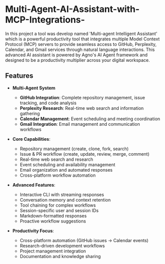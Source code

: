 # Multi-Agent-AI-Assistant-with-MCP-Integrations-
In this project a tool was develop named 'Multi-agent Intelligent Assistant' which is a powerful productivity tool that integrates multiple Model Context Protocol (MCP) servers to provide seamless access to GitHub, Perplexity, Calendar, and Gmail services through natural language interactions. This advanced AI assistant is powered by Agno's AI Agent framework and designed to be a productivity multiplier across your digital workspace.

## Features

- **Multi-Agent System**
    - **GitHub Integration**: Complete repository management, issue tracking, and code analysis
    - **Perplexity Research**: Real-time web search and information gathering
    - **Calendar Management**: Event scheduling and meeting coordination
    - **Gmail Integration**: Email management and communication workflows

- **Core Capabilities**:
  - Repository management (create, clone, fork, search)
  - Issue & PR workflow (create, update, review, merge, comment)
  - Real-time web search and research
  - Event scheduling and availability management
  - Email organization and automated responses
  - Cross-platform workflow automation

- **Advanced Features**:
  - Interactive CLI with streaming responses
  - Conversation memory and context retention
  - Tool chaining for complex workflows
  - Session-specific user and session IDs
  - Markdown-formatted responses
  - Proactive workflow suggestions

- **Productivity Focus**:
  - Cross-platform automation (GitHub issues → Calendar events)
  - Research-driven development workflows
  - Project management integration
  - Documentation and knowledge sharing
